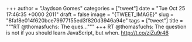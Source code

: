 
+++
author = "Jaydson Gomes"
categories = ["tweet"]
date = "Tue Oct 25 17:46:35 +0000 2011"
draft = false
image = "{TWEET_IMAGE}"
slug = "8faf8e014f620bce79977f55ed3f820d3946a94e"
tags = ["tweet"]
title = """RT @thomasfuchs: The ques..."""
+++
RT @thomasfuchs: The question is not if you should learn JavaScript, but when. http://t.co/ziZu9r46
